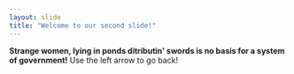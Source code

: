 ```yaml
---
layout: slide
title: "Welcome to our second slide!"
---
```

**Strange women, lying in ponds ditributin' swords is no basis for a system of government!**
Use the left arrow to go back!

